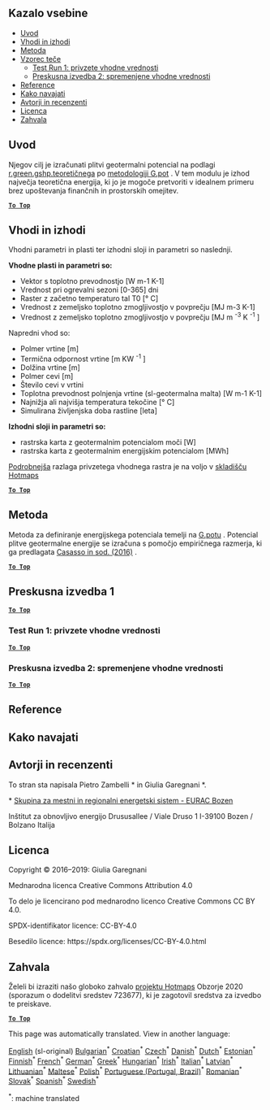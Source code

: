 <h2> Kazalo vsebine </h2><ul><li> <a href="#introduction">Uvod</a> </li><li> <a href="#inputs-and-outputs">Vhodi in izhodi</a> </li><li> <a href="#method">Metoda</a> </li><li> <a href="#sample-run">Vzorec teče</a> <ul><li> <a href="#test-run-1-default-input-values">Test Run 1: privzete vhodne vrednosti</a> </li><li> <a href="#test-run-2-modified-input-values">Preskusna izvedba 2: spremenjene vhodne vrednosti</a> </li></ul></li><li> <a href="#references">Reference</a> </li><li> <a href="#how-to-cite">Kako navajati</a> </li><li> <a href="#authors-and-reviewers">Avtorji in recenzenti</a> </li><li> <a href="#license">Licenca</a> </li><li> <a href="#acknowledgement">Zahvala</a> </li></ul><h2> Uvod </h2><p> Njegov cilj je izračunati plitvi geotermalni potencial na podlagi <a href="https://grass.osgeo.org/grass76/manuals/addons/r.green.gshp.theoretical.html">r.green.gshp.teoretičnega</a> po <a href="https://www.sciencedirect.com/science/article/pii/S0360544216303358">metodologiji G.pot</a> . V tem modulu je izhod največja teoretična energija, ki jo je mogoče pretvoriti v idealnem primeru brez upoštevanja finančnih in prostorskih omejitev. </p><p><ins> <code><strong><a href="#table-of-contents">To Top</a></strong></code> </ins> </p><h2> Vhodi in izhodi </h2><p> Vhodni parametri in plasti ter izhodni sloji in parametri so naslednji. </p><p> <strong>Vhodne plasti in parametri so:</strong> </p><ul><li> Vektor s toplotno prevodnostjo [W m-1 K-1] </li><li> Vrednost pri ogrevalni sezoni [0-365] dni </li><li> Raster z začetno temperaturo tal T0 [° C] </li><li> Vrednost z zemeljsko toplotno zmogljivostjo v povprečju [MJ m-3 K-1] </li><li> Vrednost z zemeljsko toplotno zmogljivostjo v povprečju [MJ m <sup>-3</sup> K <sup>-1</sup> ] </li></ul><p> Napredni vhod so: </p><ul><li> Polmer vrtine [m] </li><li> Termična odpornost vrtine [m KW <sup>-1</sup> ] </li><li> Dolžina vrtine [m] </li><li> Polmer cevi [m] </li><li> Število cevi v vrtini </li><li> Toplotna prevodnost polnjenja vrtine (sl-geotermalna malta) [W m-1 K-1] </li><li> Najnižja ali najvišja temperatura tekočine [° C] </li><li> Simulirana življenjska doba rastline [leta] </li></ul><p> <strong>Izhodni sloji in parametri so:</strong> </p><ul><li> rastrska karta z geotermalnim potencialom moči [W] </li><li> rastrska karta z geotermalnim energijskim potencialom [MWh] </li></ul><p> <a href="https://gitlab.com/hotmaps/potential/potential_geothermal_raster">Podrobnejša</a> razlaga privzetega vhodnega rastra je na voljo v <a href="https://gitlab.com/hotmaps/potential/potential_geothermal_raster">skladišču Hotmaps</a> </p><p><ins> <code><strong><a href="#table-of-contents">To Top</a></strong></code> </ins> </p><h2> Metoda </h2><p> Metoda za definiranje energijskega potenciala temelji na <a href="https://www.sciencedirect.com/science/article/pii/S0360544216303358">G.potu</a> . Potencial plitve geotermalne energije se izračuna s pomočjo empiričnega razmerja, ki ga predlagata <a href="https://www.sciencedirect.com/science/article/pii/S0360544216303358">Casasso in sod. (2016)</a> . </p><p><ins> <code><strong><a href="#table-of-contents">To Top</a></strong></code> </ins> </p><h2> Preskusna izvedba 1 </h2><p><ins> <code><strong><a href="#table-of-contents">To Top</a></strong></code> </ins> </p><h3> Test Run 1: privzete vhodne vrednosti </h3><p><ins> <code><strong><a href="#table-of-contents">To Top</a></strong></code> </ins> </p><h3> Preskusna izvedba 2: spremenjene vhodne vrednosti </h3><p><ins> <code><strong><a href="#table-of-contents">To Top</a></strong></code> </ins> </p><h2> Reference </h2><h2> Kako navajati </h2><h2> Avtorji in recenzenti </h2><p> To stran sta napisala Pietro Zambelli * in Giulia Garegnani *. </p><p> * <a href="http://www.eurac.edu/en/research/technologies/renewableenergy/researchfields/Pages/Energy-strategies-and-planning.aspx">Skupina za mestni in regionalni energetski sistem - EURAC Bozen</a> </p><p> Inštitut za obnovljivo energijo Drususallee / Viale Druso 1 I-39100 Bozen / Bolzano Italija </p><h2> Licenca </h2><p> Copyright © 2016–2019: Giulia Garegnani </p><p> Mednarodna licenca Creative Commons Attribution 4.0 </p><p> To delo je licencirano pod mednarodno licenco Creative Commons CC BY 4.0. </p><p> SPDX-identifikator licence: CC-BY-4.0 </p><p> Besedilo licence: https://spdx.org/licenses/CC-BY-4.0.html </p><h2> Zahvala </h2><p> Želeli bi izraziti našo globoko zahvalo <a href="https://www.hotmaps-project.eu">projektu Hotmaps</a> Obzorje 2020 (sporazum o dodelitvi sredstev 723677), ki je zagotovil sredstva za izvedbo te preiskave. </p><p><ins> <code><strong><a href="#table-of-contents">To Top</a></strong></code> </ins> </p>

This page was automatically translated. View in another language:

[English](en-CM-Shallow-geothermal-potential) (sl-original) [Bulgarian](bg-CM-Shallow-geothermal-potential)<sup>\*</sup> [Croatian](hr-CM-Shallow-geothermal-potential)<sup>\*</sup> [Czech](cs-CM-Shallow-geothermal-potential)<sup>\*</sup> [Danish](da-CM-Shallow-geothermal-potential)<sup>\*</sup> [Dutch](nl-CM-Shallow-geothermal-potential)<sup>\*</sup> [Estonian](et-CM-Shallow-geothermal-potential)<sup>\*</sup> [Finnish](fi-CM-Shallow-geothermal-potential)<sup>\*</sup> [French](fr-CM-Shallow-geothermal-potential)<sup>\*</sup> [German](de-CM-Shallow-geothermal-potential)<sup>\*</sup> [Greek](el-CM-Shallow-geothermal-potential)<sup>\*</sup> [Hungarian](hu-CM-Shallow-geothermal-potential)<sup>\*</sup> [Irish](ga-CM-Shallow-geothermal-potential)<sup>\*</sup> [Italian](it-CM-Shallow-geothermal-potential)<sup>\*</sup> [Latvian](lv-CM-Shallow-geothermal-potential)<sup>\*</sup> [Lithuanian](lt-CM-Shallow-geothermal-potential)<sup>\*</sup> [Maltese](mt-CM-Shallow-geothermal-potential)<sup>\*</sup> [Polish](pl-CM-Shallow-geothermal-potential)<sup>\*</sup> [Portuguese (Portugal, Brazil)](pt-CM-Shallow-geothermal-potential)<sup>\*</sup> [Romanian](ro-CM-Shallow-geothermal-potential)<sup>\*</sup> [Slovak](sk-CM-Shallow-geothermal-potential)<sup>\*</sup>  [Spanish](es-CM-Shallow-geothermal-potential)<sup>\*</sup> [Swedish](sv-CM-Shallow-geothermal-potential)<sup>\*</sup> 

<sup>\*</sup>: machine translated
